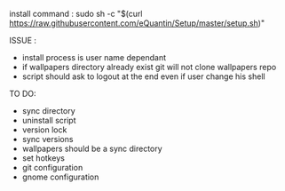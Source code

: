 install command : sudo sh -c "$(curl https://raw.githubusercontent.com/eQuantin/Setup/master/setup.sh)"

ISSUE :
  - install process is user name dependant
  - if wallpapers directory already exist git will not clone wallpapers repo
  - script should ask to logout at the end even if user change his shell
  
 TO DO: 
  - sync directory
  - uninstall script
  - version lock
  - sync versions
  - wallpapers should be a sync directory
  - set hotkeys
  - git configuration
  - gnome configuration
